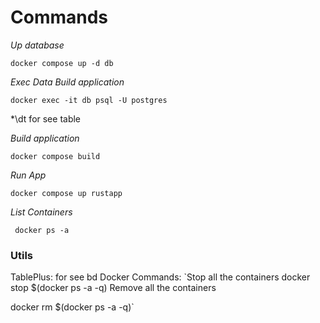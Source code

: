 # Commands

_Up database_

```console
docker compose up -d db
```

_Exec Data_
_Build application_

```console
docker exec -it db psql -U postgres
```

\*\dt for see table

_Build application_

```console
docker compose build
```

_Run App_

```console
docker compose up rustapp
```

_List Containers_

```console
 docker ps -a
```

### Utils

TablePlus: for see bd
Docker Commands: `Stop all the containers
docker stop $(docker ps -a -q)
Remove all the containers

docker rm $(docker ps -a -q)`
